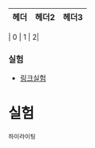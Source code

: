 |  헤더  |  헤더2  |  헤더3 |
| :---: | :---: |:---: |

| 0 | 1 |    2|

### 실험
- [링크실험](http://cafe.naver.com)

# 실험

```
하이라이팅
```

